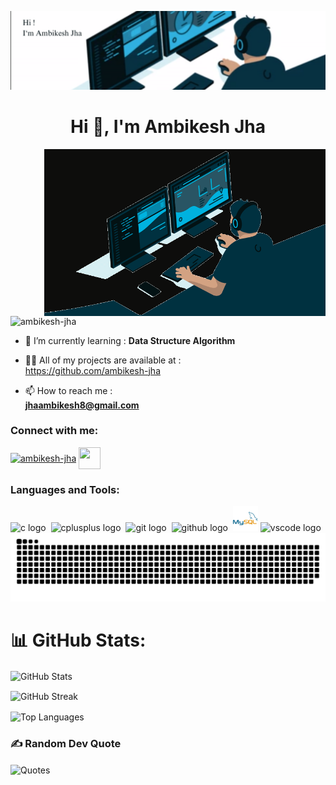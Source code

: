 ![loga](https://github.com/ambikesh-jha/ambikesh-jha/blob/main/IntroBanner%20(1).png)
<h1 align="center">Hi 👋, I'm Ambikesh Jha</h1>

<img align="right" alt="coding"  width="450" hight ="450" src="https://raw.githubusercontent.com/Potential17/Potential17/master/user%20(2).gif"  />


<p align="left"> 
<img src="https://komarev.com/ghpvc/?username=ambikesh-jha&label=Profile%20views&color=0e75b6&style=flat" alt="ambikesh-jha" /> </p>

- 🌱 I’m currently learning : **Data Structure Algorithm**

- 👨‍💻 All of my projects are available at : <br>https://github.com/ambikesh-jha </br>

- 📫 How to reach me : <br>**jhaambikesh8@gmail.com** </br>

<h3 align="left">Connect with me:</h3>
<p align="left">
<a href="https://linkedin.com/in/ambikesh-jha" target="blank"><img align="center" src="https://raw.githubusercontent.com/rahuldkjain/github-profile-readme-generator/master/src/images/icons/Social/linked-in-alt.svg" alt="ambikesh-jha" height="30" width="40" /></a>
  <a href="jhaambikesh8@gmail.com" target="blank"><img align="center" src="https://cdn.iconscout.com/icon/free/png-256/free-gmail-7662227-6297163.png" height="35" width="35" /></a>
</p>

<h3 align="left">Languages and Tools:</h3>
<div align="left">
  <img src="https://cdn.jsdelivr.net/gh/devicons/devicon/icons/c/c-original.svg" height="40" alt="c logo"  />
  <img/>
  <img src="https://cdn.jsdelivr.net/gh/devicons/devicon/icons/cplusplus/cplusplus-original.svg" height="40" alt="cplusplus logo"  />
  <img/>
  <img src="https://cdn.jsdelivr.net/gh/devicons/devicon/icons/git/git-original.svg" height="40" alt="git logo"  />
  <img/>
  <img src="https://cdn.jsdelivr.net/gh/devicons/devicon/icons/github/github-original.svg" height="40" alt="github logo"  />
  <img />
  <img src="https://raw.githubusercontent.com/devicons/devicon/master/icons/mysql/mysql-original-wordmark.svg" alt="mysql" width="40" height="40"/><img />
  <img src="https://cdn.jsdelivr.net/gh/devicons/devicon/icons/vscode/vscode-original.svg" height="40" alt="vscode logo"  /> 
  <img />
</div>
<picture>
  <source
    media="(prefers-color-scheme: dark)"
    srcset="https://raw.githubusercontent.com/platane/snk/output/github-contribution-grid-snake-dark.svg"
  />
  <source
    media="(prefers-color-scheme: light)"
    srcset="https://raw.githubusercontent.com/platane/snk/output/github-contribution-grid-snake.svg"
  />
  <img
    alt="github contribution grid snake animation"
    src="https://raw.githubusercontent.com/platane/snk/output/github-contribution-grid-snake.svg"
  />
</picture>

# 📊 GitHub Stats:
<p><img align="center" alt="GitHub Stats" width="455" src="https://github-readme-stats.vercel.app/api?username=ambikesh-jha&theme=dark&hide_border=false&include_all_commits=true&count_private=true" /></p>
<p><img align="center" alt="GitHub Streak" width="455" src="https://github-readme-streak-stats.herokuapp.com/?user=ambikesh-jha&theme=dark&hide_border=false" /></p>
<p><img align="center" alt="Top Languages" width="455" src="https://github-readme-stats.vercel.app/api/top-langs/?username=ambikesh-jha&theme=dark&hide_border=false&include_all_commits=true&count_private=true&layout=compact" /></p>

### ✍️ Random Dev Quote
<p><img align="center" alt="Quotes" width="600" src="https://quotes-github-readme.vercel.app/api?type=horizontal&theme=dark&hide" /></p>








